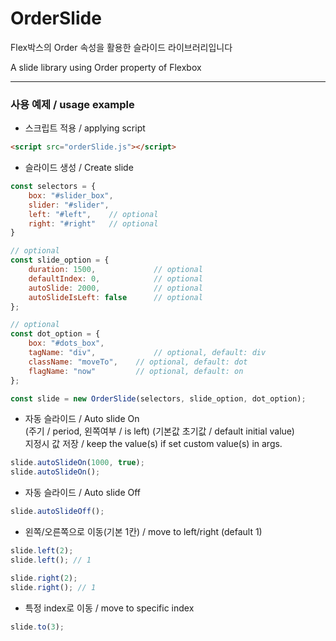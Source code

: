 # OrderSlide

Flex박스의 Order 속성을 활용한 슬라이드 라이브러리입니다

A slide library using Order property of Flexbox

---

### 사용 예제 / usage example

- 스크립트 적용 / applying script

```html
<script src="orderSlide.js"></script>
```

- 슬라이드 생성 / Create slide

```js
const selectors = {
	box: "#slider_box",
	slider: "#slider",
	left: "#left",    // optional
	right: "#right"   // optional
}

// optional
const slide_option = {
	duration: 1500,             // optional
	defaultIndex: 0,            // optional
	autoSlide: 2000,            // optional
	autoSlideIsLeft: false      // optional
};

// optional
const dot_option = {
	box: "#dots_box",
	tagName: "div",             // optional, default: div
	className: "moveTo",    // optional, default: dot
	flagName: "now"         // optional, default: on
};

const slide = new OrderSlide(selectors, slide_option, dot_option);
```

- 자동 슬라이드 / Auto slide On   
  (주기 / period, 왼쪽여부 / is left)
  (기본값 초기값 / default initial value)   
  지정시 값 저장 / keep the value(s) if set custom value(s) in args.
```js
slide.autoSlideOn(1000, true);
slide.autoSlideOn();
```

- 자동 슬라이드 / Auto slide Off

```js
slide.autoSlideOff();
```

- 왼쪽/오른쪽으로 이동(기본 1칸) / move to left/right (default 1)

```js
slide.left(2);
slide.left(); // 1

slide.right(2);
slide.right(); // 1
```

- 특정 index로 이동 / move to specific index

```js
slide.to(3);
```
